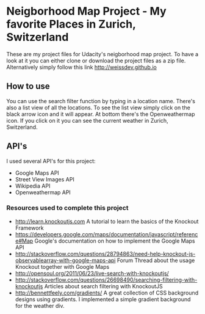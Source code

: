 # Neigborhood Map Project - My favorite Places in Zurich, Switzerland

These are my project files for Udacity's neigborhood map project. To have a look at it you can either clone or download the project files as a zip file. Alternatively simply follow this link http://weissdev.github.io


## How to use

You can use the search filter function by typing in a location name. There's also a list view of all the locations. To see the list view simply click on the black arrow icon and it will appear. At bottom there's the Openweathermap icon. If you click on it you can see the current weather in Zurich, Switzerland.

## API's

I used several API's for this project:
* Google Maps API
* Street View Images API
* Wikipedia API
* Openweathermap API

### Resources used to complete this project

* http://learn.knockoutjs.com A tutorial to learn the basics of the Knockout Framework
* https://developers.google.com/maps/documentation/javascript/reference#Map Google's documentation on how to implement the Google Maps API
* http://stackoverflow.com/questions/28794863/need-help-knockout-js-observablearray-with-google-maps-api Forum Thread about the usage Knockout together with Google Maps
* http://opensoul.org/2011/06/23/live-search-with-knockoutjs/
* http://stackoverflow.com/questions/26698490/searching-filtering-with-knockoutjs Articles about search filtering with KnockoutJS
* http://bennettfeely.com/gradients/ A great collection of CSS background designs using gradients. I implemented a simple gradient background for the weather div.